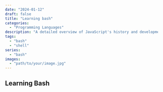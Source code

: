 ```yaml
---
date: "2024-01-12"
draft: false
title: "Learning bash"
categories:
  - "Programming Languages"
description: "A detailed overview of JavaScript's history and development."
tags:
  - "bash"
  - "shell"
series:
  - "bash"
images:
  - "path/to/your/image.jpg"
---
```



## Learning Bash

